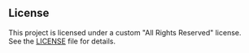 ## License
This project is licensed under a custom "All Rights Reserved" license.  
See the [LICENSE](./LICENSE) file for details.
